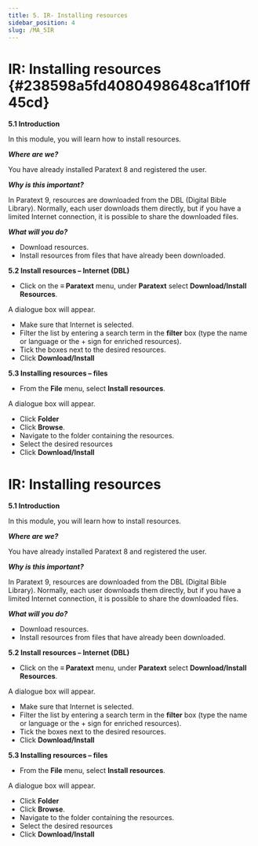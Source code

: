 ```yaml
---
title: 5. IR- Installing resources
sidebar_position: 4
slug: /MA_5IR
---
```


# **IR: Installing resources** {#238598a5fd4080498648ca1f10ff45cd}

**5.1 Introduction**

In this module, you will learn how to install resources.

_**Where are we?**_

You have already installed Paratext 8 and registered the user.

_**Why is this important?**_

In Paratext 9, resources are downloaded from the DBL (Digital Bible Library). Normally, each user downloads them directly, but if you have a limited Internet connection, it is possible to share the downloaded files.

_**What will you do?**_

- Download resources.
- Install resources from files that have already been downloaded.

**5.2 Install resources – Internet (DBL)**

- Click on the **≡ Paratext** menu, under **Paratext** select **Download/Install Resources**.

A dialogue box will appear.

- Make sure that Internet is selected.
- Filter the list by entering a search term in the **filter** box (type the name or language or the + sign for enriched resources).
- Tick the boxes next to the desired resources.
- Click **Download/Install**

**5.3 Installing resources – files**

- From the **File** menu, select **Install resources**.

A dialogue box will appear.

- Click **Folder**
- Click **Browse**.
- Navigate to the folder containing the resources.
- Select the desired resources
- Click **Download/Install**

# **IR: Installing resources**

**5.1 Introduction**

In this module, you will learn how to install resources.

_**Where are we?**_

You have already installed Paratext 8 and registered the user.

_**Why is this important?**_

In Paratext 9, resources are downloaded from the DBL (Digital Bible Library). Normally, each user downloads them directly, but if you have a limited Internet connection, it is possible to share the downloaded files.

_**What will you do?**_

- Download resources.
- Install resources from files that have already been downloaded.

**5.2 Install resources – Internet (DBL)**

- Click on the **≡ Paratext** menu, under **Paratext** select **Download/Install Resources**.

A dialogue box will appear.

- Make sure that Internet is selected.
- Filter the list by entering a search term in the **filter** box (type the name or language or the + sign for enriched resources).
- Tick the boxes next to the desired resources.
- Click **Download/Install**

**5.3 Installing resources – files**

- From the **File** menu, select **Install resources**.

A dialogue box will appear.

- Click **Folder**
- Click **Browse**.
- Navigate to the folder containing the resources.
- Select the desired resources
- Click **Download/Install**
